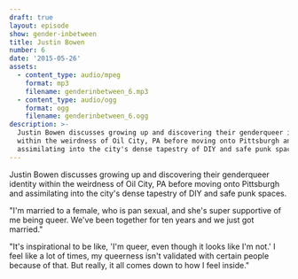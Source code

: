 ```yaml
---
draft: true
layout: episode
show: gender-inbetween
title: Justin Bowen
number: 6
date: '2015-05-26'
assets:
  - content_type: audio/mpeg
    format: mp3
    filename: genderinbetween_6.mp3
  - content_type: audio/ogg
    format: ogg
    filename: genderinbetween_6.ogg
description: >-
  Justin Bowen discusses growing up and discovering their genderqueer identity
  within the weirdness of Oil City, PA before moving onto Pittsburgh and
  assimilating into the city's dense tapestry of DIY and safe punk spaces.
---
```

Justin Bowen discusses growing up and discovering their genderqueer identity within the weirdness of Oil City, PA before moving onto Pittsburgh and assimilating into the city's dense tapestry of DIY and safe punk spaces.

"I'm married to a female, who is pan sexual, and she's super supportive of me being queer. We've been together for ten years and we just got married."

"It's inspirational to be like, 'I'm queer, even though it looks like I'm not.' I feel like a lot of times, my queerness isn't validated with certain people because of that. But really, it all comes down to how I feel inside."